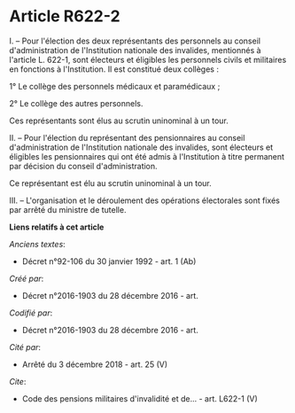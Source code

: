 # Article R622-2

I. – Pour l'élection des deux représentants des personnels au conseil d'administration de l'Institution nationale des
invalides, mentionnés à l'article L. 622-1, sont électeurs et éligibles les personnels civils et militaires en fonctions à
l'Institution. Il est constitué deux collèges :

1° Le collège des personnels médicaux et paramédicaux ;

2° Le collège des autres personnels.

Ces représentants sont élus au scrutin uninominal à un tour.

II. – Pour l'élection du représentant des pensionnaires au conseil d'administration de l'Institution nationale des invalides,
sont électeurs et éligibles les pensionnaires qui ont été admis à l'Institution à titre permanent par décision du conseil
d'administration.

Ce représentant est élu au scrutin uninominal à un tour.

III. – L'organisation et le déroulement des opérations électorales sont fixés par arrêté du ministre de tutelle.

**Liens relatifs à cet article**

_Anciens textes_:

  - Décret n°92-106 du 30 janvier 1992 - art. 1 (Ab)

_Créé par_:

  - Décret n°2016-1903 du 28 décembre 2016 - art.

_Codifié par_:

  - Décret n°2016-1903 du 28 décembre 2016 - art.

_Cité par_:

  - Arrêté du 3 décembre 2018 - art. 25 (V)

_Cite_:

  - Code des pensions militaires d'invalidité et de... - art. L622-1 (V)
